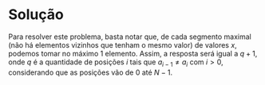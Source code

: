 # Solução

Para resolver este problema, basta notar que, de cada segmento maximal (não há elementos vizinhos que tenham o mesmo valor) de valores $x$, podemos tomar no máximo 1 elemento. Assim, a resposta será igual a $q + 1$, onde $q$ é a quantidade de posições $i$ tais que $a_{i - 1} \not = a_{i}$ com $i > 0$, considerando que as posições vão de $0$ até $N - 1$.